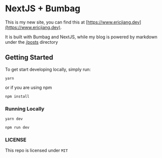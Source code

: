 # NextJS + Bumbag

This is my new site, you can find this at [https://www.ericjiang.dev](https://www.ericjiang.dev).

It is built with Bumbag and NextJS, while my blog is powered by markdown under the [/posts](/posts) directory

## Getting Started

To get start developing locally, simply run:

```
yarn
```

or if you are using npm

```
npm install
```

### Running Locally

```
yarn dev
```

```
npm run dev
```

### LICENSE

This repo is licensed under `MIT`
